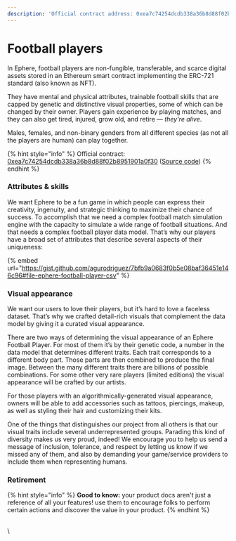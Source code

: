 ```yaml
---
description: 'Official contract address: 0xea7c74254dcdb338a36b8d88f02b8951901a0f30'
---
```


# Football players

In Ephere, football players are non-fungible, transferable, and scarce digital assets stored in an Ethereum smart contract implementing the ERC-721 standard (also known as NFT).

They have mental and physical attributes, trainable football skills that are capped by genetic and distinctive visual properties, some of which can be changed by their owner. Players gain experience by playing matches, and they can also get tired, injured, grow old, and retire — _they’re alive_.&#x20;

Males, females, and non-binary genders from all different species (as not all the players are human) can play together.

{% hint style="info" %}
Official contract: [0xea7c74254dcdb338a36b8d88f02b8951901a0f30](https://etherscan.io/token/0xea7c74254dcdb338a36b8d88f02b8951901a0f30) ([Source code](https://github.com/ephere-football/contracts/blob/master/contracts/EphereFootballerERC721.sol))
{% endhint %}

### Attributes & skills

We want Ephere to be a fun game in which people can express their creativity, ingenuity, and strategic thinking to maximize their chance of success. To accomplish that we need a complex football match simulation engine with the capacity to simulate a wide range of football situations. And that needs a complex football player data model. That’s why our players have a broad set of attributes that describe several aspects of their uniqueness:

{% embed url="https://gist.github.com/agurodriguez/7bfb9a0683f0b5e08baf36451e146c96#file-ephere-football-player-csv" %}

### Visual appearance

We want our users to love their players, but it’s hard to love a faceless dataset. That’s why we crafted detail-rich visuals that complement the data model by giving it a curated visual appearance.

There are two ways of determining the visual appearance of an Ephere Football Player. For most of them it’s by their genetic code, a number in the data model that determines different traits. Each trait corresponds to a different body part. Those parts are then combined to produce the final image. Between the many different traits there are billions of possible combinations. For some other very rare players (limited editions) the visual appearance will be crafted by our artists.

For those players with an algorithmically-generated visual appearance, owners will be able to add accessories such as tattoos, piercings, makeup, as well as styling their hair and customizing their kits.

One of the things that distinguishes our project from all others is that our visual traits include several underrepresented groups. Parading this kind of diversity makes us very proud, indeed! We encourage you to help us send a message of inclusion, tolerance, and respect by letting us know if we missed any of them, and also by demanding your game/service providers to include them when representing humans.

### Retirement











{% hint style="info" %}
**Good to know:** your product docs aren't just a reference of all your features! use them to encourage folks to perform certain actions and discover the value in your product.
{% endhint %}

\
\


